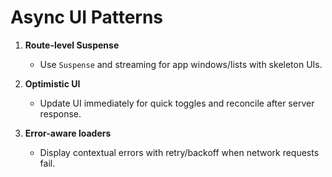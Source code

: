 # Async UI Patterns

1. **Route-level Suspense**

   * Use `Suspense` and streaming for app windows/lists with skeleton UIs.

2. **Optimistic UI**

   * Update UI immediately for quick toggles and reconcile after server response.

3. **Error-aware loaders**

   * Display contextual errors with retry/backoff when network requests fail.


